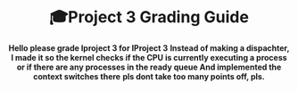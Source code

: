 
<h1 align="center">🎓Project 3 Grading Guide</h1>

<p align="center">
  <strong>Hello please grade Iproject 3 for IProject 3</strong>
  <strong>Instead of making a dispachter, I made it so the kernel checks if the CPU is currently executing a process or if there are any processes in the ready queue </strong>
  <strong>And implemented the context switches there</strong>
  <strong>pls dont take too many points off, pls.</strong>

